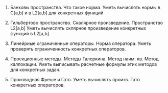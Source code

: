1. Банховы пространства.
Что такое норма.
Уметь вычислять нормы в C[a,b] и в L2[a,b] для конкретных функций

2. Гильбертово пространство.
Скалярное произведение.
Пространство L2[a,b]
Уметь вычислять склярное произведение конкретных функций в L2[a,b]

3. Линейрные ограниченные операторы.
Норма оператора.
Уметь проверять ограниченность конкретных операторов.

4. Проекционные методы.
Методы Галеркина.
Метод наим. кв.
Метод каллокации.
Уметь выписывать расчетные формулы этих методов для конкретных задач.

5. Производная Фреше и Гато.
Уметь вычислять произв. Гато конкретных операторов.

